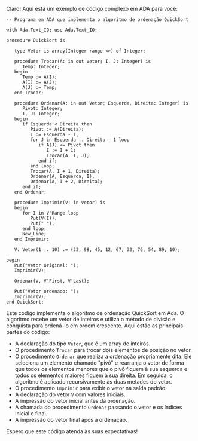 Claro! Aqui está um exemplo de código complexo em ADA para você:

```
-- Programa em ADA que implementa o algoritmo de ordenação QuickSort

with Ada.Text_IO; use Ada.Text_IO;

procedure QuickSort is

   type Vetor is array(Integer range <>) of Integer;

   procedure Trocar(A: in out Vetor; I, J: Integer) is
      Temp: Integer;
   begin
      Temp := A(I);
      A(I) := A(J);
      A(J) := Temp;
   end Trocar;

   procedure Ordenar(A: in out Vetor; Esquerda, Direita: Integer) is
      Pivot: Integer;
      I, J: Integer;
   begin
      if Esquerda < Direita then
         Pivot := A(Direita);
         I := Esquerda - 1;
         for J in Esquerda .. Direita - 1 loop
            if A(J) <= Pivot then
               I := I + 1;
               Trocar(A, I, J);
            end if;
         end loop;
         Trocar(A, I + 1, Direita);
         Ordenar(A, Esquerda, I);
         Ordenar(A, I + 2, Direita);
      end if;
   end Ordenar;

   procedure Imprimir(V: in Vetor) is
   begin
      for I in V'Range loop
         Put(V(I));
         Put(" ");
      end loop;
      New_Line;
   end Imprimir;

   V: Vetor(1 .. 10) := (23, 98, 45, 12, 67, 32, 76, 54, 89, 10);

begin
   Put("Vetor original: ");
   Imprimir(V);

   Ordenar(V, V'First, V'Last);

   Put("Vetor ordenado: ");
   Imprimir(V);
end QuickSort;
```

Este código implementa o algoritmo de ordenação QuickSort em Ada. O algoritmo recebe um vetor de inteiros e utiliza o método de divisão e conquista para ordená-lo em ordem crescente. Aqui estão as principais partes do código:

- A declaração do tipo `Vetor`, que é um array de inteiros.
- O procedimento `Trocar` para trocar dois elementos de posição no vetor.
- O procedimento `Ordenar` que realiza a ordenação propriamente dita. Ele seleciona um elemento chamado "pivô" e rearranja o vetor de forma que todos os elementos menores que o pivô fiquem à sua esquerda e todos os elementos maiores fiquem à sua direita. Em seguida, o algoritmo é aplicado recursivamente às duas metades do vetor.
- O procedimento `Imprimir` para exibir o vetor na saída padrão.
- A declaração do vetor `V` com valores iniciais.
- A impressão do vetor inicial antes da ordenação.
- A chamada do procedimento `Ordenar` passando o vetor e os índices inicial e final.
- A impressão do vetor final após a ordenação.

Espero que este código atenda às suas expectativas!